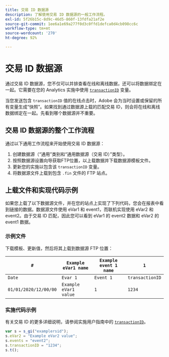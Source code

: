 ```yaml
---
title: 交易 ID 数据源
description: 了解使用交易 ID 数据源的一般工作流程。
exl-id: 5f26b15c-8d9c-46d5-860f-13fdfa21af2e
source-git-commit: 1ee6a1e69a277f0d3c0ffd1defca0d4cb098cc6c
workflow-type: tm+mt
source-wordcount: '270'
ht-degree: 92%

---
```


# 交易 ID 数据源

通过交易 ID 数据源，您不仅可以并排查看在线和离线数据，还可以将数据绑定在一起。它需要在您的 Analytics 实施中使用 [`transactionID`](/help/implement/vars/page-vars/transactionid.md) 变量。

当您发送包含 `transactionID` 值的在线点击时，Adobe 会为当时设置或保留的所有变量生成“快照”。如果找到通过数据源上载的匹配交易 ID，则会将在线和离线数据绑定在一起。先看到哪个数据源并不重要。

## 交易 ID 数据源的整个工作流程

通过以下通用工作流程来开始使用交易 ID 数据源：

1. 创建数据源（“通用”类别和“通用数据源（交易 ID）”类型）。
1. 按照数据源设置向导获取FTP位置，以上载数据并下载数据源模板文件。
1. 更新您的实施以包含该 `transactionID` 变量。
1. 将数据源文件上载到包含 `.fin` 文件的 FTP 站点。

## 上载文件和实现代码示例

如果您上载了以下数据源文件，并在您的站点上实现了下列代码，您会在报表中看到链接的数据。数据源文件使用 eVar1 和 event1，而联机实现使用 eVar2 和 event2。由于交易 ID 匹配，因此您可以看到 eVar1 的 event2 数据和 eVar2 的 event1 数据。

### 示例文件

下载模板、更新值，然后将其上载到数据源 FTP 位置：

| `#` | `Example eVar1 name` | `Example event 1 name` | `1` |
|---|---|---|---|
| `Date` | `Evar 1` | `Event 1` | `transactionID` |
| `01/01/2020/12/00/00` | `Example eVar1 value` | `1` | `1234` |

### 实施代码示例

有关交易 ID 的更多详细说明，请参阅实施用户指南中的 [`transactionID`](/help/implement/vars/page-vars/transactionid.md)。

```js
var s = s_gi("examplersid");
s.eVar2 = "Example eVar2 value";
s.events = "event2";
s.transactionID = "1234";
s.t();
```
